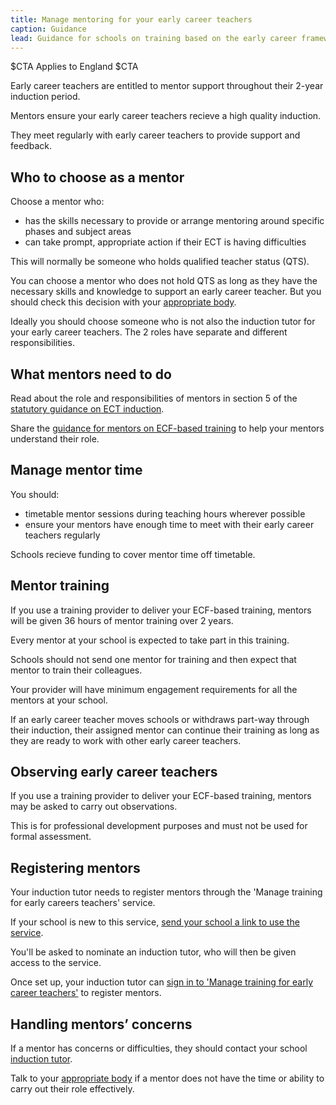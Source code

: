 ```yaml
---
title: Manage mentoring for your early career teachers
caption: Guidance
lead: Guidance for schools on training based on the early career framework, part of induction for early career teachers.
---
```


$CTA
Applies to England
$CTA


Early career teachers are entitled to mentor support throughout their 2-year induction period.

Mentors ensure your early career teachers recieve a high quality induction.

They meet regularly with early career teachers to provide support and feedback.


## Who to choose as a mentor

Choose a mentor who:

* has the skills necessary to provide or arrange mentoring around specific phases and subject areas
* can take prompt, appropriate action if their ECT is having difficulties

This will normally be someone who holds qualified teacher status (QTS).

You can choose a mentor who does not hold QTS as long as they have the necessary skills and knowledge to support an early career teacher. But you should check this decision with your [appropriate body]().

Ideally you should choose someone who is not also the induction tutor for your early career teachers. The 2 roles have separate and different responsibilities.

## What mentors need to do

Read about the role and responsibilities of mentors in section 5 of the [statutory guidance on ECT induction](https://www.gov.uk/government/publications/induction-for-early-career-teachers-england).

Share the [guidance for mentors on ECF-based training](https://www.gov.uk/guidance/guidance-for-mentors-how-to-support-ecf-based-training) to help your mentors understand their role.

## Manage mentor time
You should:

* timetable mentor sessions during teaching hours wherever possible
* ensure your mentors have enough time to meet with their early career teachers regularly

Schools recieve funding to cover mentor time off timetable.

## Mentor training

If you use a training provider to deliver your ECF-based training, mentors will be given 36 hours of mentor training over 2 years. 

Every mentor at your school is expected to take part in this training. 

Schools should not send one mentor for training and then expect that mentor to train their colleagues. 

Your provider will have minimum engagement requirements for all the mentors at your school.

If an early career teacher moves schools or withdraws part-way through their induction, their assigned mentor can continue their training as long as they are ready to work with other early career teachers.

## Observing early career teachers

If you use a training provider to deliver your ECF-based training, mentors may be asked to carry out observations. 

This is for professional development purposes and must not be used for formal assessment.

## Registering mentors

Your induction tutor needs to register mentors through the 'Manage training for early careers teachers' service.

If your school is new to this service, [send your school a link to use the service](https://manage-training-for-early-career-teachers.education.gov.uk/nominations/resend-email).

You'll be asked to nominate an induction tutor, who will then be given access to the service.

Once set up, your induction tutor can [sign in to 'Manage training for early career teachers'](https://manage-training-for-early-career-teachers.education.gov.uk/) to register mentors.


## Handling mentors’ concerns

If a mentor has concerns or difficulties, they should contact your school [induction tutor](nominate-induction-tutor).

Talk to your [appropriate body]() if a mentor does not have the time or ability to carry out their role effectively.


